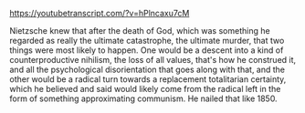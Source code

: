 https://youtubetranscript.com/?v=hPlncaxu7cM

 Nietzsche knew that after the death of God, which was something he regarded as really the ultimate catastrophe, the ultimate murder, that two things were most likely to happen. One would be a descent into a kind of counterproductive nihilism, the loss of all values, that's how he construed it, and all the psychological disorientation that goes along with that, and the other would be a radical turn towards a replacement totalitarian certainty, which he believed and said would likely come from the radical left in the form of something approximating communism. He nailed that like 1850.